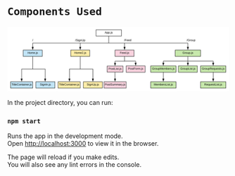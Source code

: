# `Components Used`
![alt text](https://github.com/brianlunch/social-cipher/blob/master/Blank%20Diagram%20(1).svg "Logo Title Text 1")

In the project directory, you can run:

### `npm start`

Runs the app in the development mode.<br />
Open [http://localhost:3000](http://localhost:3000) to view it in the browser.

The page will reload if you make edits.<br />
You will also see any lint errors in the console.

